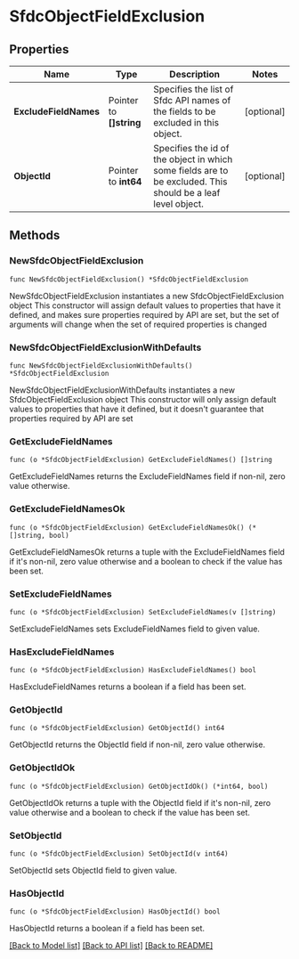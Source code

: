 # SfdcObjectFieldExclusion

## Properties

Name | Type | Description | Notes
------------ | ------------- | ------------- | -------------
**ExcludeFieldNames** | Pointer to **[]string** | Specifies the list of Sfdc API names of the fields to be excluded in this object. | [optional] 
**ObjectId** | Pointer to **int64** | Specifies the id of the object in which some fields are to be excluded. This should be a leaf level object. | [optional] 

## Methods

### NewSfdcObjectFieldExclusion

`func NewSfdcObjectFieldExclusion() *SfdcObjectFieldExclusion`

NewSfdcObjectFieldExclusion instantiates a new SfdcObjectFieldExclusion object
This constructor will assign default values to properties that have it defined,
and makes sure properties required by API are set, but the set of arguments
will change when the set of required properties is changed

### NewSfdcObjectFieldExclusionWithDefaults

`func NewSfdcObjectFieldExclusionWithDefaults() *SfdcObjectFieldExclusion`

NewSfdcObjectFieldExclusionWithDefaults instantiates a new SfdcObjectFieldExclusion object
This constructor will only assign default values to properties that have it defined,
but it doesn't guarantee that properties required by API are set

### GetExcludeFieldNames

`func (o *SfdcObjectFieldExclusion) GetExcludeFieldNames() []string`

GetExcludeFieldNames returns the ExcludeFieldNames field if non-nil, zero value otherwise.

### GetExcludeFieldNamesOk

`func (o *SfdcObjectFieldExclusion) GetExcludeFieldNamesOk() (*[]string, bool)`

GetExcludeFieldNamesOk returns a tuple with the ExcludeFieldNames field if it's non-nil, zero value otherwise
and a boolean to check if the value has been set.

### SetExcludeFieldNames

`func (o *SfdcObjectFieldExclusion) SetExcludeFieldNames(v []string)`

SetExcludeFieldNames sets ExcludeFieldNames field to given value.

### HasExcludeFieldNames

`func (o *SfdcObjectFieldExclusion) HasExcludeFieldNames() bool`

HasExcludeFieldNames returns a boolean if a field has been set.

### GetObjectId

`func (o *SfdcObjectFieldExclusion) GetObjectId() int64`

GetObjectId returns the ObjectId field if non-nil, zero value otherwise.

### GetObjectIdOk

`func (o *SfdcObjectFieldExclusion) GetObjectIdOk() (*int64, bool)`

GetObjectIdOk returns a tuple with the ObjectId field if it's non-nil, zero value otherwise
and a boolean to check if the value has been set.

### SetObjectId

`func (o *SfdcObjectFieldExclusion) SetObjectId(v int64)`

SetObjectId sets ObjectId field to given value.

### HasObjectId

`func (o *SfdcObjectFieldExclusion) HasObjectId() bool`

HasObjectId returns a boolean if a field has been set.


[[Back to Model list]](../README.md#documentation-for-models) [[Back to API list]](../README.md#documentation-for-api-endpoints) [[Back to README]](../README.md)


